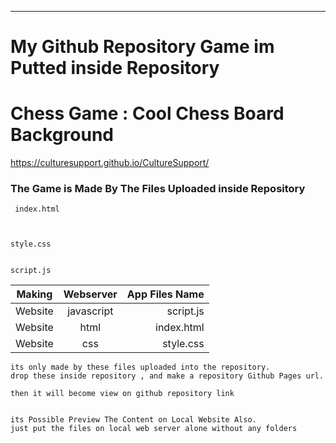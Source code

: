 

----------

# My Github Repository Game im Putted inside Repository

# Chess Game : Cool Chess Board Background

https://culturesupport.github.io/CultureSupport/





### The Game is Made By The Files Uploaded inside Repository 

```
 index.html 
 
 
 ```

```
style.css 

```

```

script.js

```





| Making      | Webserver      | App Files Name  |
| ------------- |:-------------:| -----:|
|  Website      | javascript | script.js |
|  Website     | html     | index.html |
| Website | css     |    style.css |



```
its only made by these files uploaded into the repository. 
drop these inside repository , and make a repository Github Pages url. 

then it will become view on github repository link 

```

```

its Possible Preview The Content on Local Website Also. 
just put the files on local web server alone without any folders

```

